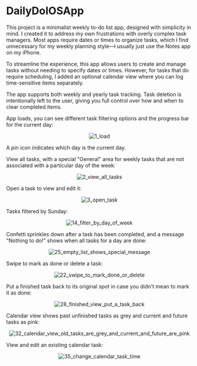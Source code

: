 # DailyDoIOSApp

This project is a minimalist weekly to-do list app, designed with simplicity in mind. I created it to address my own frustrations with overly complex task managers. Most apps require dates or times to organize tasks, which I find unnecessary for my weekly planning style—I usually just use the Notes app on my iPhone.

To streamline the experience, this app allows users to create and manage tasks without needing to specify dates or times. However, for tasks that do require scheduling, I added an optional calendar view where you can log time-sensitive items separately.

The app supports both weekly and yearly task tracking. Task deletion is intentionally left to the user, giving you full control over how and when to clear completed items.

App loads, you can see different task filtering options and the progress bar for the current day:  
<p align="center">
  <img src="https://github.com/user-attachments/assets/51652d8d-7e67-48de-99f3-8174aec18d43" alt="1_load">
</p>
A pin icon indicates which day is the current day.

View all tasks, with a special "General" area for weekly tasks that are not associated with a particular day of the week:  
<p align="center">
  <img src="https://github.com/user-attachments/assets/fdcdc4ef-ed0f-4085-8b15-5a514585f063" alt="2_view_all_tasks">
</p>

Open a task to view and edit it:  
<p align="center">
  <img src="https://github.com/user-attachments/assets/3a4bc1cf-cae8-44ef-bdb8-b4ce0f886f97" alt="3_open_task">
</p>

Tasks filtered by Sunday:  
<p align="center">
  <img src="https://github.com/user-attachments/assets/d05de4e8-d6ee-4682-8e90-e03a6be5754c" alt="14_filter_by_day_of_week">
</p>

Confetti sprinkles down after a task has been completed, and a message "Nothing to do!" shows when all tasks for a day are done:  
<p align="center">
  <img src="https://github.com/user-attachments/assets/ced6af8e-ac30-42b5-96c5-bc316330933f" alt="25_empty_list_shows_special_message">
</p>

Swipe to mark as done or delete a task:  
<p align="center">
  <img src="https://github.com/user-attachments/assets/f00149e3-a828-4215-afc7-e47298da5cbb" alt="22_swipe_to_mark_done_or_delete">
</p>

Put a finished task back to its original spot in case you didn't mean to mark it as done:  
<p align="center">
  <img src="https://github.com/user-attachments/assets/5f518356-8c46-4d38-9b0b-6d64bc40a37a" alt="28_finished_view_put_a_task_back">
</p>

Calendar view shows past unfinished tasks as grey and current and future tasks as pink:  
<p align="center">
  <img src="https://github.com/user-attachments/assets/a9e57077-e6a9-4c5e-81a1-29ef03af4845" alt="32_calendar_view_old_tasks_are_grey_and_current_and_future_are_pink">
</p>

View and edit an existing calendar task:  
<p align="center">
  <img src="https://github.com/user-attachments/assets/b3e901e8-95a8-443b-9964-7edff21191bf" alt="35_change_calendar_task_time">
</p>
